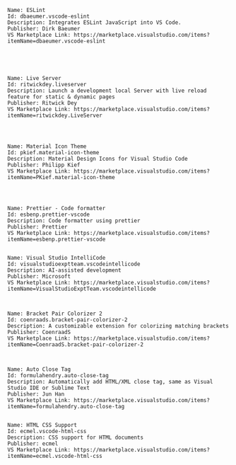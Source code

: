     Name: ESLint
    Id: dbaeumer.vscode-eslint
    Description: Integrates ESLint JavaScript into VS Code.
    Publisher: Dirk Baeumer
    VS Marketplace Link: https://marketplace.visualstudio.com/items?itemName=dbaeumer.vscode-eslint





    Name: Live Server
    Id: ritwickdey.liveserver
    Description: Launch a development local Server with live reload feature for static & dynamic pages
    Publisher: Ritwick Dey
    VS Marketplace Link: https://marketplace.visualstudio.com/items?itemName=ritwickdey.LiveServer




    Name: Material Icon Theme
    Id: pkief.material-icon-theme
    Description: Material Design Icons for Visual Studio Code
    Publisher: Philipp Kief
    VS Marketplace Link: https://marketplace.visualstudio.com/items?itemName=PKief.material-icon-theme




    Name: Prettier - Code formatter
    Id: esbenp.prettier-vscode
    Description: Code formatter using prettier
    Publisher: Prettier
    VS Marketplace Link: https://marketplace.visualstudio.com/items?itemName=esbenp.prettier-vscode
    

    Name: Visual Studio IntelliCode
    Id: visualstudioexptteam.vscodeintellicode
    Description: AI-assisted development
    Publisher: Microsoft
    VS Marketplace Link: https://marketplace.visualstudio.com/items?itemName=VisualStudioExptTeam.vscodeintellicode



    Name: Bracket Pair Colorizer 2
    Id: coenraads.bracket-pair-colorizer-2
    Description: A customizable extension for colorizing matching brackets
    Publisher: CoenraadS
    VS Marketplace Link: https://marketplace.visualstudio.com/items?itemName=CoenraadS.bracket-pair-colorizer-2
    


    Name: Auto Close Tag
    Id: formulahendry.auto-close-tag
    Description: Automatically add HTML/XML close tag, same as Visual Studio IDE or Sublime Text
    Publisher: Jun Han
    VS Marketplace Link: https://marketplace.visualstudio.com/items?itemName=formulahendry.auto-close-tag


    Name: HTML CSS Support
    Id: ecmel.vscode-html-css
    Description: CSS support for HTML documents
    Publisher: ecmel
    VS Marketplace Link: https://marketplace.visualstudio.com/items?itemName=ecmel.vscode-html-css

